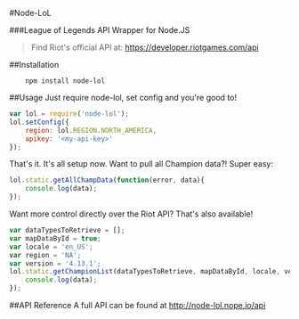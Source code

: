 #Node-LoL

###League of Legends API Wrapper for Node.JS
> Find Riot's official API at:
> https://developer.riotgames.com/api

##Installation
```
    npm install node-lol
```

##Usage
Just require node-lol, set config and you're good to!
```javascript
var lol = require('node-lol');
lol.setConfig({
    region: lol.REGION.NORTH_AMERICA,
    apikey: '<my-api-key>'
});
```
That's it.  It's all setup now.
Want to pull all Champion data?!
Super easy:
```javascript
lol.static.getAllChampData(function(error, data){
    console.log(data);
});
```
Want more control directly over the Riot API?
That's also available!
```javascript
var dataTypesToRetrieve = [];
var mapDataById = true;
var locale = 'en_US';
var region = 'NA';
var version = '4.13.1';
lol.static.getChampionList(dataTypesToRetrieve, mapDataById, locale, version, region, function(error, data){
    console.log(data);
});
```

##API Reference
A full API can be found at
http://node-lol.nope.io/api
